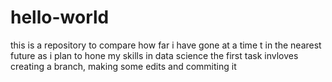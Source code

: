 # hello-world
this is a repository to compare how far i have gone at a time t in the nearest future as i plan to hone my skills in data science 
the first task invloves creating a branch, making some edits and commiting it
